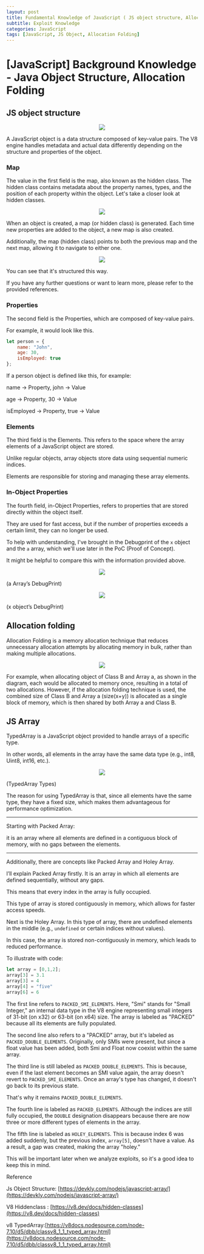 ```yaml
---
layout: post
title: Fundamental Knowledge of JavaScript ( JS object structure, Allocation folding, TypedArray )-English
subtitle: Exploit Knowledge
categories: JavaScript
tags: [JavaScript, JS Object, Allocation Folding]
---
```


# [JavaScript] Background Knowledge - Java Object Structure, Allocation Folding




## JS object structure

<center> <img src="https://github.com/user-attachments/assets/cb1bd7c2-38f4-47e3-aef5-6e5b736272ef" /> </center>

A JavaScript object is a data structure composed of key-value pairs. The V8 engine handles metadata and actual data differently depending on the structure and properties of the object.

### Map

The value in the first field is the map, also known as the hidden class. The hidden class contains metadata about the property names, types, and the position of each property within the object.
Let's take a closer look at hidden classes.

<center> <img src="https://github.com/user-attachments/assets/8b9b8fc2-6988-496a-b504-39417d8419a6" /> </center>


When an object is created, a map (or hidden class) is generated. Each time new properties are added to the object, a new map is also created.

Additionally, the map (hidden class) points to both the previous map and the next map, allowing it to navigate to either one.

<center> <img src="https://github.com/user-attachments/assets/82974c1a-e29d-473a-a78c-83e18962f9c2" /> </center>


You can see that it's structured this way.

If you have any further questions or want to learn more, please refer to the provided references.

### Properties

The second field is the Properties, which are composed of key-value pairs.

For example, it would look like this.


```jsx
let person = {
    name: "John",
    age: 30,
    isEmployed: true
};

```

If a person object is defined like this, for example:

name → Property, john → Value

age → Property, 30 → Value

isEmployed → Property, true → Value

### Elements

The third field is the Elements. This refers to the space where the array elements of a JavaScript object are stored.

Unlike regular objects, array objects store data using sequential numeric indices.

Elements are responsible for storing and managing these array elements.

### In-Object Properties

The fourth field, in-Object Properties, refers to properties that are stored directly within the object itself.

They are used for fast access, but if the number of properties exceeds a certain limit, they can no longer be used.

To help with understanding, I've brought in the Debugprint of the `x` object and the `a` array, which we'll use later in the PoC (Proof of Concept).

It might be helpful to compare this with the information provided above.

<center> <img src="https://github.com/user-attachments/assets/a4bec213-f773-4842-8e89-f9222bf67d20" /> </center>

(a Array’s DebugPrint)

<center> <img src="https://github.com/user-attachments/assets/7679ef28-4c9d-44bb-bb64-d9fac04a37bc" /> </center>

(x object’s DebugPrint)

## Allocation folding

Allocation Folding is a memory allocation technique that reduces unnecessary allocation attempts by allocating memory in bulk, rather than making multiple allocations.

<center> <img src="https://github.com/user-attachments/assets/bb16d73f-8ffd-4b9d-a259-f4f3d9518615" /> </center>


For example, when allocating object of Class B and Array a, as shown in the diagram, each would be allocated to memory once, resulting in a total of two allocations. However, if the allocation folding technique is used, the combined size of Class B and Array a (size(x+y)) is allocated as a single block of memory, which is then shared by both Array a and Class B.
 

## JS Array

TypedArray is a JavaScript object provided to handle arrays of a specific type.

In other words, all elements in the array have the same data type (e.g., int8, Uint8, int16, etc.).

<center> <img src="https://github.com/user-attachments/assets/ce184978-674a-4dce-afb6-a0bc99215d8f" /> </center>

(TypedArray Types)

The reason for using TypedArray is that, since all elements have the same type, they have a fixed size, which makes them advantageous for performance optimization.

---

Starting with Packed Array: 

it is an array where all elements are defined in a contiguous block of memory, with no gaps between the elements. 

---

Additionally, there are concepts like Packed Array and Holey Array. 

I’ll explain Packed Array firstly. It is an array in which all elements are defined sequentially, without any gaps.

This means that every index in the array is fully occupied.

This type of array is stored contiguously in memory, which allows for faster access speeds.

Next is the Holey Array. In this type of array, there are undefined elements in the middle (e.g., `undefined` or certain indices without values).

In this case, the array is stored non-contiguously in memory, which leads to reduced performance.

To illustrate with code:

```jsx
let array = [0,1,2]; 
array[3] = 3.1
array[3] = 4
array[4] = "five"
array[6] = 6
```

The first line refers to `PACKED_SMI_ELEMENTS`. Here, "Smi" stands for "Small Integer," an internal data type in the V8 engine representing small integers of 31-bit (on x32) or 63-bit (on x64) size. The array is labeled as "PACKED" because all its elements are fully populated.

The second line also refers to a "PACKED" array, but it's labeled as `PACKED_DOUBLE_ELEMENTS`. Originally, only SMIs were present, but since a float value has been added, both Smi and Float now coexist within the same array.

The third line is still labeled as `PACKED_DOUBLE_ELEMENTS`. This is because, even if the last element becomes an SMI value again, the array doesn't revert to `PACKED_SMI_ELEMENTS`. Once an array's type has changed, it doesn't go back to its previous state.

 
That's why it remains `PACKED_DOUBLE_ELEMENTS`.

The fourth line is labeled as `PACKED_ELEMENTS`. Although the indices are still fully occupied, the `DOUBLE` designation disappears because there are now three or more different types of elements in the array.

The fifth line is labeled as `HOLEY_ELEMENTS`. This is because index 6 was added suddenly, but the previous index, `array[5]`, doesn't have a value. As a result, a gap was created, making the array "holey."

This will be important later when we analyze exploits, so it's a good idea to keep this in mind.

Reference 

Js Object Structure: [https://devkly.com/nodejs/javascript-array/](https://devkly.com/nodejs/javascript-array/)

V8 Hiddenclass : [https://v8.dev/docs/hidden-classes](https://v8.dev/docs/hidden-classes)

v8 TypedArray:[https://v8docs.nodesource.com/node-7.10/d5/dbb/classv8_1_1_typed_array.html](https://v8docs.nodesource.com/node-7.10/d5/dbb/classv8_1_1_typed_array.html)
